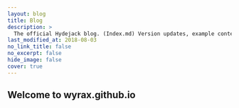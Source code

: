 ```yaml
---
layout: blog
title: Blog
description: >
  The official Hydejack blog. (Index.md) Version updates, example content and how-to guides on how to blog with Jekyll.
last_modified_at: 2018-08-03
no_link_title: false 
no_excerpt: false 
hide_image: false
cover: true
---
```


## Welcome to wyrax.github.io
